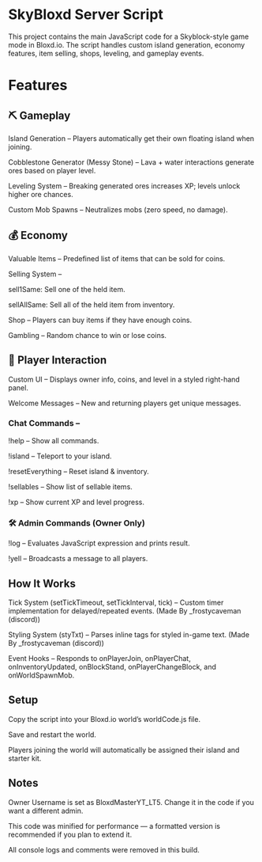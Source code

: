 # SkyBloxd Server Script

This project contains the main JavaScript code for a Skyblock-style game mode in Bloxd.io. The script handles custom island generation, economy features, item selling, shops, leveling, and gameplay events.

# Features
## ⛏ Gameplay

Island Generation – Players automatically get their own floating island when joining.

Cobblestone Generator (Messy Stone) – Lava + water interactions generate ores based on player level.

Leveling System – Breaking generated ores increases XP; levels unlock higher ore chances.

Custom Mob Spawns – Neutralizes mobs (zero speed, no damage).

## 💰 Economy

Valuable Items – Predefined list of items that can be sold for coins.

Selling System –

sell1Same: Sell one of the held item.

sellAllSame: Sell all of the held item from inventory.

Shop – Players can buy items if they have enough coins.

Gambling – Random chance to win or lose coins.

## 🧑 Player Interaction

Custom UI – Displays owner info, coins, and level in a styled right-hand panel.

Welcome Messages – New and returning players get unique messages.

### Chat Commands –

!help – Show all commands.

!island – Teleport to your island.

!resetEverything – Reset island & inventory.

!sellables – Show list of sellable items.

!xp – Show current XP and level progress.

### 🛠 Admin Commands (Owner Only)

!log <expr> – Evaluates JavaScript expression and prints result.

!yell <msg> – Broadcasts a message to all players.

## How It Works

Tick System (setTickTimeout, setTickInterval, tick) – Custom timer implementation for delayed/repeated events. (Made By _frostycaveman (discord))

Styling System (styTxt) – Parses inline tags for styled in-game text. (Made By _frostycaveman (discord))

Event Hooks – Responds to onPlayerJoin, onPlayerChat, onInventoryUpdated, onBlockStand, onPlayerChangeBlock, and onWorldSpawnMob.

## Setup

Copy the script into your Bloxd.io world’s worldCode.js file.

Save and restart the world.

Players joining the world will automatically be assigned their island and starter kit.

## Notes

Owner Username is set as BloxdMasterYT_LT5. Change it in the code if you want a different admin.

This code was minified for performance — a formatted version is recommended if you plan to extend it.

All console logs and comments were removed in this build.
